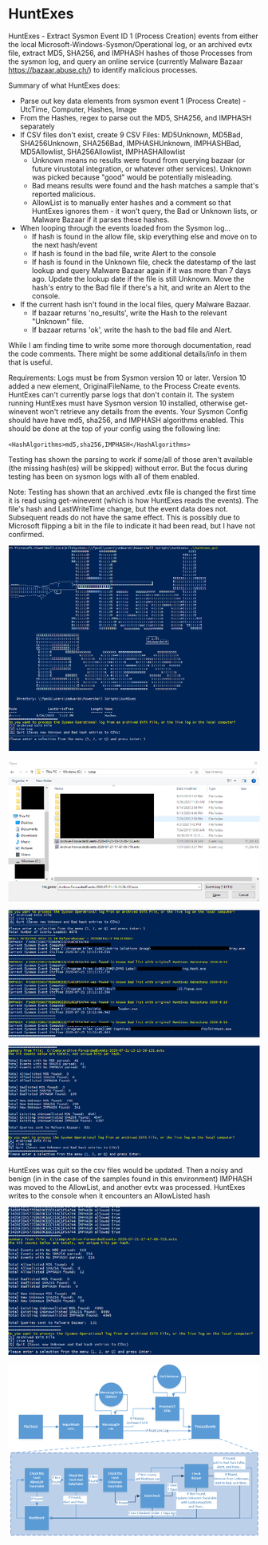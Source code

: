 # HuntExes

HuntExes - Extract Sysmon Event ID 1 (Process Creation) events from either the local Microsoft-Windows-Sysmon/Operational log, or an archived evtx file, extract MD5, SHA256, and IMPHASH hashes of those Processes from the sysmon log, and query an online service (currently Malware Bazaar https://bazaar.abuse.ch/) to identify malicious processes.

Summary of what HuntExes does:
 - Parse out key data elements from sysmon event 1 (Process Create) - UtcTime, Computer, Hashes, Image
 - From the Hashes, regex to parse out the MD5, SHA256, and IMPHASH separately
 - If CSV files don't exist, create 9 CSV Files: MD5Unknown, MD5Bad, SHA256Unknown, SHA256Bad, IMPHASHUnknown, IMPHASHBad, MD5Allowlist, SHA256Allowlist, IMPHASHAllowlist
 	- Unknown means no results were found from querying bazaar (or future virustotal integration, or whatever other services).  Unknown was picked because "good" would be potentially misleading.
	- Bad means results were found and the hash matches a sample that's reported malicious.
    - AllowList is to manually enter hashes and a comment so that HuntExes ignores them - it won't query, the Bad or Unknown lists, or Malware Bazaar if it parses these hashes.
 - When looping through the events loaded from the Sysmon log...
    - If hash is found in the allow file, skip everything else and move on to the next hash/event
	- If hash is found in the bad file, write Alert to the console
	- If hash is found in the Unknown file, check the datestamp of the last lookup and query Malware Bazaar again if it was more than 7 days ago.  Update the lookup date if the file is still Unknown.  Move the hash's entry to the Bad file if there's a hit, and write an Alert to the console.
 - If the current hash isn't found in the local files, query Malware Bazaar.
	- If bazaar returns 'no_results', write the Hash to the relevant "Unknown" file.
	- If bazaar returns 'ok', write the hash to the bad file and Alert.

While I am finding time to write some more thorough documentation, read the code comments.  There might be some additional details/info in them that is useful.

Requirements:
Logs must be from Sysmon version 10 or later.  Version 10 added a new element, OriginalFileName, to the Process Create events.  HuntExes can't currently parse logs that don't contain it.
The system running HuntExes must have Sysmon version 10 installed, otherwise get-winevent won't retrieve any details from the events.
Your Sysmon Config should have have md5, sha256, and IMPHASH algorithms enabled.  This should be done at the top of your config using the following line:

`<HashAlgorithms>md5,sha256,IMPHASH</HashAlgorithms> `

Testing has shown the parsing to work if some/all of those aren't available (the missing hash(es) will be skipped) without error.  But the focus during testing has been on sysmon logs with all of them enabled.

Note:
Testing has shown that an archived .evtx file is changed the first time it is read using get-winevent (which is how HuntExes reads the events).  The file's hash and LastWriteTime change, but the event data does not.  Subsequent reads do not have the same effect.  This is possibly due to Microsoft flipping a bit in the file to indicate it had been read, but I have not confirmed.

![Example1](/Example1.png)

![Example2](/Example2.png)

![Example3](/Example3.png)

![Example4](/Example4.png)

HuntExes was quit so the csv files would be updated.  Then a noisy and benign (in in the case of the samples found in this environment) IMPHASH was moved to the AllowList, and another evtx was processed.  HuntExes writes to the console when it encounters an AllowListed hash

![Example5](/Example5.png)

![HuntExesFlow](/HuntExesFlow.png)
